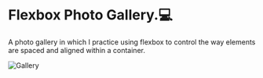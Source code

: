 # Flexbox Photo Gallery.💻
A photo gallery in which I practice using flexbox to control the way elements are spaced and aligned within a container.

![Gallery](https://user-images.githubusercontent.com/109999898/213962984-37bd6ce8-06a9-4acf-b2c2-1e5e5ff181cf.gif)
